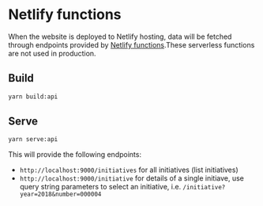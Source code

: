 # Netlify functions

When the website is deployed to Netlify hosting, data will be fetched through endpoints provided by [Netlify functions](https://www.netlify.com/docs/functions/).These serverless functions are not used in production.

## Build

```sh
yarn build:api
```

## Serve

```sh
yarn serve:api
```

This will provide the following endpoints:

- `http://localhost:9000/initiatives` for all initiatives (list initiatives)
- `http://localhost:9000/initiative` for details of a single initiave, use query string parameters to select an initiative, i.e. `/initiative?year=2018&number=000004`
